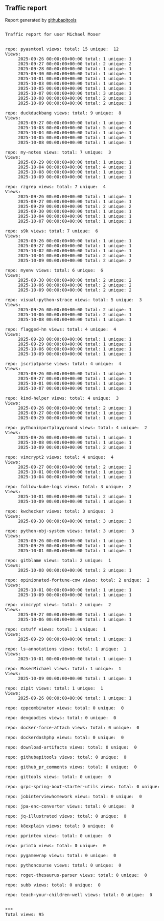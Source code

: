 <h2> Traffic report </h2>

Report generated by <a href="https://github.com/MoserMichael/githubapitools">githubapitools</a>

<pre>

Traffic report for user Michael Moser


repo: pyasmtool views: total: 15 unique:  12
Views:
	 2025-09-26 00:00:00+00:00 total: 1 unique: 1
	 2025-09-27 00:00:00+00:00 total: 2 unique: 2
	 2025-09-28 00:00:00+00:00 total: 1 unique: 1
	 2025-09-30 00:00:00+00:00 total: 1 unique: 1
	 2025-10-01 00:00:00+00:00 total: 1 unique: 1
	 2025-10-03 00:00:00+00:00 total: 1 unique: 1
	 2025-10-05 00:00:00+00:00 total: 1 unique: 1
	 2025-10-07 00:00:00+00:00 total: 3 unique: 3
	 2025-10-08 00:00:00+00:00 total: 2 unique: 1
	 2025-10-09 00:00:00+00:00 total: 2 unique: 1

repo: duckduckbang views: total: 9 unique:  8
Views:
	 2025-09-27 00:00:00+00:00 total: 1 unique: 1
	 2025-10-03 00:00:00+00:00 total: 5 unique: 4
	 2025-10-04 00:00:00+00:00 total: 1 unique: 1
	 2025-10-05 00:00:00+00:00 total: 1 unique: 1
	 2025-10-08 00:00:00+00:00 total: 1 unique: 1

repo: my-notes views: total: 7 unique:  3
Views:
	 2025-09-29 00:00:00+00:00 total: 1 unique: 1
	 2025-10-04 00:00:00+00:00 total: 4 unique: 1
	 2025-10-08 00:00:00+00:00 total: 1 unique: 1
	 2025-10-09 00:00:00+00:00 total: 1 unique: 1

repo: rzgrep views: total: 7 unique:  4
Views:
	 2025-09-26 00:00:00+00:00 total: 1 unique: 1
	 2025-09-27 00:00:00+00:00 total: 1 unique: 1
	 2025-09-29 00:00:00+00:00 total: 2 unique: 2
	 2025-09-30 00:00:00+00:00 total: 1 unique: 1
	 2025-10-04 00:00:00+00:00 total: 1 unique: 1
	 2025-10-07 00:00:00+00:00 total: 1 unique: 1

repo: s9k views: total: 7 unique:  6
Views:
	 2025-09-26 00:00:00+00:00 total: 1 unique: 1
	 2025-09-27 00:00:00+00:00 total: 1 unique: 1
	 2025-10-02 00:00:00+00:00 total: 1 unique: 1
	 2025-10-04 00:00:00+00:00 total: 2 unique: 1
	 2025-10-09 00:00:00+00:00 total: 2 unique: 2

repo: myenv views: total: 6 unique:  6
Views:
	 2025-09-30 00:00:00+00:00 total: 2 unique: 2
	 2025-10-06 00:00:00+00:00 total: 2 unique: 2
	 2025-10-09 00:00:00+00:00 total: 2 unique: 2

repo: visual-python-strace views: total: 5 unique:  3
Views:
	 2025-09-26 00:00:00+00:00 total: 2 unique: 1
	 2025-10-06 00:00:00+00:00 total: 2 unique: 1
	 2025-10-08 00:00:00+00:00 total: 1 unique: 1

repo: flagged-hn views: total: 4 unique:  4
Views:
	 2025-09-28 00:00:00+00:00 total: 1 unique: 1
	 2025-09-29 00:00:00+00:00 total: 1 unique: 1
	 2025-10-06 00:00:00+00:00 total: 1 unique: 1
	 2025-10-09 00:00:00+00:00 total: 1 unique: 1

repo: jscriptparse views: total: 4 unique:  4
Views:
	 2025-09-26 00:00:00+00:00 total: 1 unique: 1
	 2025-09-27 00:00:00+00:00 total: 1 unique: 1
	 2025-10-01 00:00:00+00:00 total: 1 unique: 1
	 2025-10-07 00:00:00+00:00 total: 1 unique: 1

repo: kind-helper views: total: 4 unique:  3
Views:
	 2025-09-26 00:00:00+00:00 total: 2 unique: 1
	 2025-09-27 00:00:00+00:00 total: 1 unique: 1
	 2025-09-29 00:00:00+00:00 total: 1 unique: 1

repo: pythonimportplayground views: total: 4 unique:  2
Views:
	 2025-09-26 00:00:00+00:00 total: 1 unique: 1
	 2025-10-08 00:00:00+00:00 total: 1 unique: 1
	 2025-10-09 00:00:00+00:00 total: 2 unique: 1

repo: vimcrypt2 views: total: 4 unique:  4
Views:
	 2025-09-27 00:00:00+00:00 total: 2 unique: 2
	 2025-10-01 00:00:00+00:00 total: 1 unique: 1
	 2025-10-04 00:00:00+00:00 total: 1 unique: 1

repo: follow-kube-logs views: total: 3 unique:  2
Views:
	 2025-10-01 00:00:00+00:00 total: 2 unique: 1
	 2025-10-09 00:00:00+00:00 total: 1 unique: 1

repo: kwchecker views: total: 3 unique:  3
Views:
	 2025-09-30 00:00:00+00:00 total: 3 unique: 3

repo: python-obj-system views: total: 3 unique:  3
Views:
	 2025-09-26 00:00:00+00:00 total: 1 unique: 1
	 2025-09-29 00:00:00+00:00 total: 1 unique: 1
	 2025-10-01 00:00:00+00:00 total: 1 unique: 1

repo: gitblame views: total: 2 unique:  1
Views:
	 2025-10-08 00:00:00+00:00 total: 2 unique: 1

repo: opinionated-fortune-cow views: total: 2 unique:  2
Views:
	 2025-10-01 00:00:00+00:00 total: 1 unique: 1
	 2025-10-09 00:00:00+00:00 total: 1 unique: 1

repo: vimcrypt views: total: 2 unique:  2
Views:
	 2025-09-27 00:00:00+00:00 total: 1 unique: 1
	 2025-10-06 00:00:00+00:00 total: 1 unique: 1

repo: cstuff views: total: 1 unique:  1
Views:
	 2025-09-29 00:00:00+00:00 total: 1 unique: 1

repo: ls-annotations views: total: 1 unique:  1
Views:
	 2025-10-01 00:00:00+00:00 total: 1 unique: 1

repo: MoserMichael views: total: 1 unique:  1
Views:
	 2025-10-09 00:00:00+00:00 total: 1 unique: 1

repo: zipit views: total: 1 unique:  1
Views:
	 2025-09-26 00:00:00+00:00 total: 1 unique: 1

repo: cppcombinator views: total: 0 unique:  0

repo: devgoodies views: total: 0 unique:  0

repo: docker-force-attach views: total: 0 unique:  0

repo: dockerdashphp views: total: 0 unique:  0

repo: download-artifacts views: total: 0 unique:  0

repo: githubapitools views: total: 0 unique:  0

repo: github_pr_comments views: total: 0 unique:  0

repo: gittools views: total: 0 unique:  0

repo: grpc-spring-boot-starter-utils views: total: 0 unique:  0

repo: jobinterviewhomework views: total: 0 unique:  0

repo: jpa-enc-converter views: total: 0 unique:  0

repo: jq-illustrated views: total: 0 unique:  0

repo: k8explain views: total: 0 unique:  0

repo: pprintex views: total: 0 unique:  0

repo: printb views: total: 0 unique:  0

repo: pygamewrap views: total: 0 unique:  0

repo: pythoncourse views: total: 0 unique:  0

repo: roget-thesaurus-parser views: total: 0 unique:  0

repo: subb views: total: 0 unique:  0

repo: teach-your-children-well views: total: 0 unique:  0


***
Total views: 95
